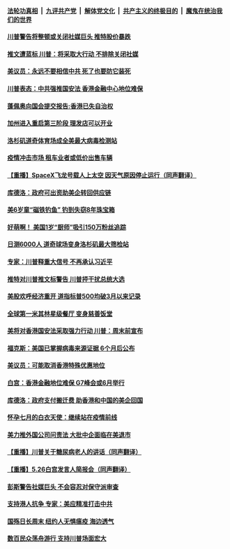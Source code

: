 

####  [法轮功真相](../../../../basic/blob/master/README.md?t=05280631) &nbsp;|&nbsp; [九评共产党](../../../../9ping.md/blob/master/README.md?t=05280631) &nbsp;|&nbsp; [解体党文化](../../../../jtdwh.md/blob/master/README.md?t=05280631)  &nbsp;|&nbsp; [共产主义的终极目的](../../../../gczydzjmd.md/blob/master/README.md?t=05280631) &nbsp;|&nbsp; [魔鬼在统治我们的世界](../../../../mgztzwmdsj.md/blob/master/README.md?t=05280631) 

#### [川普警告将整顿或关闭社媒巨头 推特股价暴跌](../pages/prog203/a102857350.md?t=05280631) 

#### [推文遭蓝标  川普：将采取大行动  不排除关闭社媒](../pages/prog203/a102857362.md?t=05280631) 

#### [美议员：永远不要相信中共 死了也要防它装死](../pages/prog203/a102857368.md?t=05280631) 

#### [川普表态：中共强推国安法 香港金融中心地位难保](../pages/prog203/a102857334.md?t=05280631) 

#### [蓬佩奥向国会提交报告:香港已失自治权](../pages/prog203/a102857294.md?t=05280631) 

#### [加州进入重启第三阶段 理发店可以开业](../pages/prog203/a102857249.md?t=05280631) 

#### [洛杉矶道奇体育场成全美最大病毒检测站](../pages/prog203/a102857253.md?t=05280631) 

#### [疫情冲击市场 租车业者或低价出售车辆](../pages/prog203/a102857255.md?t=05280631) 

#### [【重播】SpaceX飞龙号载人上太空 因天气原因停止运行（同声翻译）](../pages/prog203/a102857168.md?t=05280631) 

#### [库德洛：政府可出资助美企转回供应链](../pages/prog203/a102857232.md?t=05280631) 

#### [美6岁童“磁铁钓鱼” 钓到失窃8年珠宝箱](../pages/prog203/a102856952.md?t=05280631) 

#### [好萌啊！ 美国1岁“厨师”吸引150万粉丝追踪](../pages/prog203/a102856899.md?t=05280631) 

#### [日测6000人 道奇球场变身洛杉矶最大筛检站](../pages/prog203/a102856842.md?t=05280631) 

#### [专家：川普释重大信号 不再承认习近平](../pages/prog203/a102856816.md?t=05280631) 

#### [推特对川普推文标警告 川普抨干扰总统大选](../pages/prog203/a102856827.md?t=05280631) 

#### [美股欢呼经济重开 道指标普500均破3月以来记录](../pages/prog203/a102856773.md?t=05280631) 

#### [全球第一米其林星级餐厅 变身慈善饭堂](../pages/prog203/a102856572.md?t=05280631) 

#### [美将对香港国安法采取强力行动 川普：周末前宣布](../pages/prog203/a102856597.md?t=05280631) 

#### [福克斯：美国已掌握病毒来源证据 6个月后公布](../pages/prog203/a102856628.md?t=05280631) 

#### [美议员：可能取消香港特殊优惠地位](../pages/prog203/a102856695.md?t=05280631) 

#### [白宫：香港金融地位难保 G7峰会或6月举行](../pages/prog203/a102856682.md?t=05280631) 

#### [库德洛：政府支付搬迁费 助香港和中国的美企回国](../pages/prog203/a102856620.md?t=05280631) 

#### [怀孕七月的白衣天使：继续站在疫情前线](../pages/prog203/a102856637.md?t=05280631) 

#### [美力推外国公司问责法 大批中企面临在美退市](../pages/prog203/a102856559.md?t=05280631) 

#### [【重播】川普关于糖尿病老人的讲话（同声翻译）](../pages/prog203/a102856592.md?t=05280631) 

#### [【重播】5.26白宫发言人简报会（同声翻译）](../pages/prog203/a102856537.md?t=05280631) 

#### [彭斯警告社媒巨头 不会容忍对保守派审查](../pages/prog203/a102855880.md?t=05280631) 

#### [支持港人抗争  专家：美应精准打击中共](../pages/prog203/a102855783.md?t=05280631) 

#### [国殇日长周末 纽约人无惧瘟疫 海边透气](../pages/prog203/a102855769.md?t=05280631) 

#### [数百民众荡舟游行 支持川普场面宏大](../pages/prog203/a102855739.md?t=05280631) 

